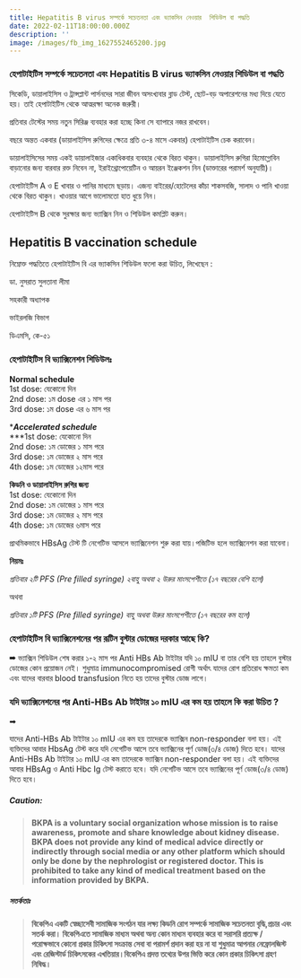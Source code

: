 ```yaml
---
title: Hepatitis B virus সম্পর্কে সচেতনতা এবং ভ্যাকসিন নেওয়ার  শিডিউল বা পদ্ধতি
date: 2022-02-11T18:00:00.000Z
description: ''
image: /images/fb_img_1627552465200.jpg
---
```


### হেপাটাইটিস সম্পর্কে সচেতনতা এবং Hepatitis B virus ভ্যাকসিন নেওয়ার  শিডিউল বা পদ্ধতি

সিকেডি, ডায়ালাইসিস ও ট্রান্সপ্লান্ট পার্সনদের সারা জীবন অসংখ্যবার ব্লাড টেস্ট, ছোট-বড় অপারেশনের মধ্য দিয়ে যেতে হয়। তাই হেপাটাইটিস থেকে আত্মরক্ষা অনেক জরুরী।

প্রতিবার টেস্টের সময় নতুন সিরিঞ্জ ব্যবহার করা হচ্ছে কিনা সে ব্যাপারে নজর রাখবেন।

বছরে অন্তত একবার (ডায়ালাইসিস রুগিদের ক্ষেত্রে প্রতি ৩-৪ মাসে একবার) হেপাটাইটিস চেক করাবেন।

ডায়ালাইসিসের সময় একই ডায়ালাইজার একাধিকবার ব্যবহার থেকে বিরত থাকুন। ডায়ালাইসিস রুগিরা হিমোগ্লোবিন বাড়ানোর জন্য বারবার রক্ত নিবেন না, ইরাইথ্রোপোয়েটিন ও আয়রন ইঞ্জেকশন নিন (ডাক্তারের পরামর্শ অনুযায়ী)।

হেপাটাইটিস A ও E খাবার ও পানির মাধ্যমে ছড়ায়। এজন্য বাইরের/হোটেলের কাঁচা শাকসবজি, সালাদ ও পানি খাওয়া থেকে বিরত থাকুন। খাওয়ার আগে ভালোমতো হাত ধুয়ে নিন।

হেপাটাইটিস B থেকে সুরক্ষার জন্য ভ্যাক্সিন নিন ও শিডিউল কমপ্লিট করুন।

## Hepatitis B vaccination schedule

নিম্নোক্ত পদ্ধতিতে হেপাটাইটিস বি এর ভ্যাকসিন শিডিউল ফলো করা উচিত, লিখেছেন :

ডা. নুসরাত সুলতানা লীমা

সহকারী অধ্যাপক

ভাইরলজি বিভাগ

ডিএমসি, কে-৫১

### হেপাটাইটিস বি ভ্যাক্সিনেশন শিডিউলঃ

**Normal schedule**\
1st dose: যেকোনো দিন\
2nd dose: ১ম dose এর ১ মাস পর\
3rd dose: ১ম dose এর ৬ মাস পর

\****Accelerated schedule***\
*\**1st dose: যেকোনো দিন\
2nd dose: ১ম ডোজের ১ মাস পরে\
3rd dose: ১ম ডোজের ২ মাস পরে\
4th dose: ১ম ডোজের ১২মাস পরে

**কিডনি ও ডায়ালাইসিস রুগির জন্য**\
1st dose: যেকোনো দিন\
2nd dose: ১ম ডোজের ১ মাস পরে\
3rd dose: ১ম ডোজের ২ মাস পরে\
4th dose: ১ম ডোজের ৬মাস পরে

প্রাথমিকভাবে HBsAg টেস্ট টি নেগেটিভ আসলে ভ্যাক্সিনেশন শুরু করা যায়।পজিটিভ হলে ভ্যাক্সিনেশন করা যাবেনা।

**নিয়মঃ**

*প্রতিবার ২টি PFS (Pre filled syringe) ২বাহু অথবা ২ উরুর মাংসপেশীতে (১৭ বছরের বেশি হলে)*

অথবা

*প্রতিবার ১টি PFS (Pre filled syringe) বাহু অথবা উরুর মাংসপেশীতে (১৭ বছরের কম হলে)*

### হেপাটাইটিস বি ভ্যাক্সিনেশনের পর রূটিন বুস্টার ডোজের দরকার আছে কি?

➡ ভ্যাক্সিন শিডিউল শেষ করার ১-২ মাস পর Anti HBs Ab টাইটার যদি ১০ mIU বা তার বেশি হয় তাহলে বুস্টার ডোজের কোন প্রয়োজন নেই। শুধুমাত্র immunocompromised রোগী অর্থাৎ যাদের রোগ প্রতিরোধ ক্ষমতা কম এবং যাদের বারবার blood transfusion নিতে হয় তাদের বুস্টার ডোজ লাগে।

### যদি ভ্যাক্সিনেশনের পর Anti-HBs Ab টাইটার ১০ mIU এর কম হয় তাহলে কি করা উচিত ?

➡ 

যাদের Anti-HBs Ab টাইটার ১০ mIU এর কম হয় তাদেরকে ভ্যাক্সিন non-responder বলা হয়। এই ব্যক্তিদের আবার HbsAg টেস্ট করে যদি নেগেটিভ আসে তবে ভ্যাক্সিনের পূর্ণ ডোজ(৩/৪ ডোজ) দিতে হবে। যাদের Anti-HBs Ab টাইটার ১০ mIU এর কম তাদেরকে ভ্যাক্সিন non-responder বলা হয়। এই ব্যক্তিদের আবার HBsAg ও Anti Hbc Ig টেস্ট করাতে হবে। যদি নেগেটিভ আসে তবে ভ্যাক্সিনের পূর্ণ ডোজ(৩/৪ ডোজ) দিতে হবে।

##### **Caution:**

> **BKPA is a voluntary social organization whose mission is to raise awareness, promote and share knowledge about kidney disease. BKPA does not provide any kind of medical advice directly or indirectly through social media or any other platform which should only be done by the nephrologist or registered doctor. This is prohibited to take any kind of medical treatment based on the information provided by BKPA.**

##### **সতর্কতাঃ**

> **বিকেপিএ একটি স্বেচ্ছাসেবী সামাজিক সংগঠন যার লক্ষ্য কিডনি রোগ সম্পর্কে সামাজিক সচেতনতা বৃদ্ধি,প্রচার এবং সতর্ক করা। বিকেপিএতে সামাজিক মাধ্যম অথবা অন্য কোন মাধ্যম ব্যবহার করে বা সরাসরি প্রত্যক্ষ / পরোক্ষভাবে কোনো প্রকার চিকিৎসা সংক্রান্ত সেবা বা পরামর্শ প্রদান করা হয় না যা শুধুমাত্র আপনার নেফ্রোলজিস্ট এবং রেজিস্টার্ড চিকিৎসকের এখতিয়ার।বিকেপিএ প্রদত্ত তথ্যের উপর ভিত্তি করে কোন প্রকার চিকিৎসা গ্রহণ নিষিদ্ধ।**
